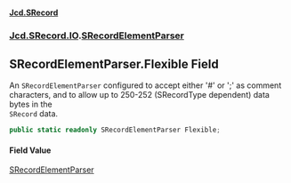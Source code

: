 #### [Jcd.SRecord](index.md 'index')
### [Jcd.SRecord.IO](Jcd.SRecord.IO.md 'Jcd.SRecord.IO').[SRecordElementParser](Jcd.SRecord.IO.SRecordElementParser.md 'Jcd.SRecord.IO.SRecordElementParser')

## SRecordElementParser.Flexible Field

An `SRecordElementParser` configured to accept either '#' or ';' as comment  
characters,  and to allow up to 250-252 (SRecordType dependent) data bytes in the  
`SRecord` data.

```csharp
public static readonly SRecordElementParser Flexible;
```

#### Field Value
[SRecordElementParser](Jcd.SRecord.IO.SRecordElementParser.md 'Jcd.SRecord.IO.SRecordElementParser')